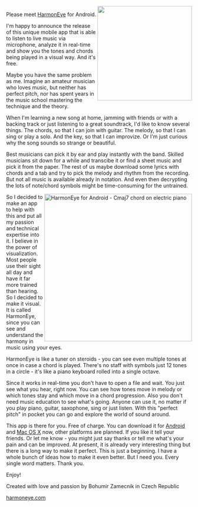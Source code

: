 <!--
.. title: HarmonEye for Android Released
.. slug: harmoneye-for-android-released
.. date: 2014-01-24 17:43:29+01:00
.. tags: 
.. category: 
.. link: 
.. description: 
.. type: text
-->


<img src="http://harmoneye.com/img/harmoneye-logo-512-512.png" width="256" align="right">

Please meet [HarmonEye](https://play.google.com/store/apps/details?id=com.harmoneye.android) for Android.

I'm happy to announce the release of this unique mobile app that is able to listen to live music via microphone, analyze it in real-time and show you the tones and chords being played in a visual way. And it's free.

<!-- TEASER_END -->

Maybe you have the same problem as me. Imagine an amateur musician who loves music, but neither has perfect pitch, nor has spent years in the music school mastering the technique and the theory.

When I'm learning a new song at home, jamming with friends or with a backing track or just listening to a great soundtrack, I'd like to know several things. The chords, so that I can join with guitar. The melody, so that I can sing or play a solo. And the key, so that I can improvize. Or I'm just curious why the song sounds so strange or beautiful.

Best musicians can pick it by ear and play instantly with the band. Skilled musicians sit down for a while and transcibe it or find a sheet music and pick it from the paper. The rest of us maybe download some lyrics with chords and a tab and try to pick the melody and rhythm from the recording. But not all music is available already in notation. And even then decrypting the lots of note/chord symbols might be time-consuming for the untrained.

<img src="{% asset_path harmoneye-screen-2014-01-26-14-41-25.png %}" width="400" align="right" title="HarmonEye for Android - Cmaj7 chord on electric piano">

So I decided to make an app to help with this and put all my passion and technical expertise into it. I believe in the power of visualization. Most people use their sight all day and have it far more trained than hearing. So I decided to make it visual. It is called HarmonEye, since you can see and understand the harmony in music using your eyes.

HarmonEye is like a tuner on steroids - you can see even multiple tones at once in case a chord is played. There's no staff with symbols just 12 tones in a circle - it's like a piano keyboard rolled into a single octave.

Since it works in real-time you don't have to open a file and wait. You just see what you hear, right now. You can see how tones move in melody or which tones stay and which move in a chord progression. Also you don't need music education to see what's going. Anyone can use it, no matter if you play piano, guitar, saxophone, sing or just listen. With this "perfect pitch" in pocket you can go and explore the world of sound around.

This app is there for you. Free of charge. You can download it for [Android](https://play.google.com/store/apps/details?id=com.harmoneye.android) and [Mac OS X](http://harmoneye.com) now, other platforms are planned. If you like it tell your friends. Or let me know - you might just say thanks or tell me what's your pain and can be improved. At present, it is already very interesting thing but there is a long way to make it perfect. This is just a beginning. I have a whole bunch of ideas how to make it even better. But I need you. Every single word matters. Thank you.

Enjoy!

Created with love and passion by Bohumir Zamecnik in Czech Republic

[harmoneye.com](http://harmoneye.com)